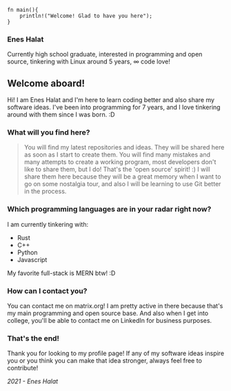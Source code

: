     fn main(){ 
	    println!("Welcome! Glad to have you here");
    }

### Enes Halat
Currently high school graduate, interested in programming and open source, tinkering with Linux around 5 years, ∞ code love!
## Welcome aboard!
Hi! I am Enes Halat and I'm here to learn coding better and also share my software ideas. I've been into programming for 7 years, and I love tinkering around with them since I was born. :D

### What will you find here?
> You will find my latest repositories and ideas. They will be shared here as soon as I start to create them.
> You will find many mistakes and many attempts to create a working program, most developers don't like to share them, but I do! That's the 'open source' spirit! :) I will share them here because they will be a great memory when I want to go on some nostalgia tour, and also I will be learning to use Git better in the process.  

### Which programming languages are in your radar right now?
I am currently tinkering with:

 - Rust
 - C++
 - Python
 - Javascript

My favorite full-stack is MERN btw! :D

### How can I contact you? 
You can contact me on matrix.org! I am pretty active in there because that's my main programming and open source base. And also when I get into college, you'll be able to contact me on LinkedIn for business purposes. 


### That's the end!
Thank you for looking to my profile page! If any of my software ideas inspire you or you think you can make that idea stronger, always feel free to contribute! 

*2021 - Enes Halat*
